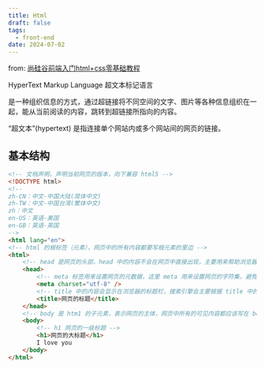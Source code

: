 ```yaml
---
title: Html
draft: false
tags:
  - front-end
date: 2024-07-02
---
```

from: [尚硅谷前端入门html+css零基础教程](https://www.bilibili.com/video/BV1p84y1P7Z5/)

HyperText Markup Language 超文本标记语言

是一种组织信息的方式，通过超链接将不同空间的文字、图片等各种信息组织在一起，能从当前阅读的内容，跳转到超链接所指向的内容。

“超文本”(hypertext) 是指连接单个网站内或多个网站间的网页的链接。

## 基本结构
```html
<!-- 文档声明，声明当前网页的版本，向下兼容 html5 -->
<!DOCTYPE html>
<!-- 
zh-CN：中文-中国大陆(简体中文)
zh-TW：中文-中国台湾(繁体中文)
zh：中文
en-US：英语-美国
en-GB：英语-英国
-->
<html lang="en">
<!-- html 的根标签（元素），网页中的所有内容都要写根元素的里边 -->
<html>
    <!-- head 是网页的头部，head 中的内容不会在网页中直接出现，主要用来帮助浏览器或搜索引擎来解析网页 -->
    <head>
        <!-- meta 标签用来设置网页的元数据，这里 meta 用来设置网页的字符集，避免乱码问题 -->
        <meta charset="utf-8" />
        <!-- title 中的内容会显示在浏览器的标题栏，搜索引擎会主要根据 title 中的内容来判断网页的主要内容 -->
        <title>网页的标题</title>
    </head>
    <!-- body 是 htm1 的子元素，表示网页的主体，网页中所有的可见内容都应该写在 body 里 -->
    <body>
        <!-- h1 网页的一级标题 -->
        <h1>网页的大标题</h1>
        I love you
    </body>
</html>
```